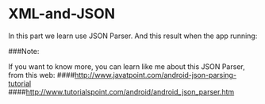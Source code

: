 # XML-and-JSON
In this part we learn use JSON Parser. And this result when the app running:


###Note:

If you want to know more, you can learn like me about this JSON Parser, from this web: 
####http://www.javatpoint.com/android-json-parsing-tutorial 
####http://www.tutorialspoint.com/android/android_json_parser.htm
